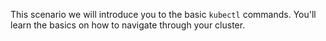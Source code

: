 This scenario we will introduce you to the basic `kubectl` commands. You'll learn the basics on how to navigate through your cluster.
